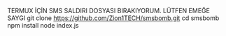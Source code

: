 TERMUX İÇİN SMS SALDIRI DOSYASI BIRAKIYORUM.
LÜTFEN EMEĞE SAYGI
git clone https://github.com/Zion1TECH/smsbomb.git
cd smsbomb
npm install
node index.js

